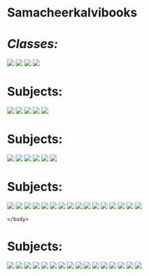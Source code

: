 # Samacheerkalvibooks
<!DOCTYPE html>
<html>
  <head>
    <meta charset="utf-8">
    <meta name="viewport" content="width=device-width">
    <title>repl.it</title>
    <link href="style.css" rel="stylesheet" type="text/css" />
  </head>
  <body>
    <script src="script.js"></script>
    <title>Samacheer Kakvi Books</title>
    <h1><i>Classes:</i></h1>
    <a href="../9.html" ><img src="../images/9.png"></a>
    <a href="../10.html"><img src="../images/10.png"></a>
    <a href="../11.html"><img src="../images/11.png"></a>
    <a href="../12.html"><img src="../images/12.png"></a>
  </body>
</html>


<html>
    <head>
        <title>Samacheer Kalvi 9th Std</title>
        <h1><b>Subjects:</b></h1>
    </head>
    <body >
        <a href="https://drive.google.com/file/d/1J4FbQqDZgFrcMtgYtVk5_SUmG_ZDaWiJ/view?usp=sharing" 
        target="_blank"><img src="../images/tamil.png"></a>
        <a href="https://drive.google.com/file/d/1J2Xhk0HcxbmEOLMrEtLuQqY89BjZPD6Q/view?usp=sharing"
        target="_blank"><img src="../images/english.png"></a>
        <a href="https://drive.google.com/file/d/1-_vc8yEDvj49sr0k9cpoDwTLVVwzPEAv/view?usp=sharing"
        target="_blank"><img src="../images/maths.png"></a>
        <a href="https://drive.google.com/file/d/1-jgqnkxZQ11eFo6fY8gifFiDk0wmSgVN/view?usp=sharing"
        target="_blank"><img src="../images/science.png"></a>
        <a href="https://drive.google.com/file/d/1-mTz6XOSpiQXEDvzTkQQL0n9z7ZYp5NR/view?usp=sharing"
        target="_blank"><img src="../images/social.png"></a>
    </body>
</html>

<html>
    <head>
        <title>Samacheer Kalvi 10th Std</title>
        <h1><b>Subjects:</b></h1>
    </head>
    <body >
        <a target="_blank" href="https://drive.google.com/open?id=1excCSK3DIoU7Y_TcTrunzz1AMpXM0Xla"><img src="../images/tamil.png"></a>
        <a target="_blank" href="https://drive.google.com/file/d/1DM7yKdA0PXZmSNIyg2Dute9K_s_0kh4z/view"><img src="../images/english.png"></a>
        <a target="_blank" href="https://drive.google.com/open?id=1LXXSyFa2LbIMXoLB8_HelfxYjqdSK0OY"><img src="../images/maths.png"></a>
        <a target="_blank" href="https://drive.google.com/file/d/10nFBBLbmL1kMhHX8RyITF_rMOqeh5-qt/view?usp=sharing"><img src="../images/science.png"></a>
        <a target="_blank" href="https://drive.google.com/open?id=1-6ox9laKd0cJtJHyfF_R_-O1KPCzx4fx"><img src="../images/social vol1.png "></a>
        <a target="_blank" href="https://drive.google.com/open?id=1rv91bro57bwFlan2rAViDpCc73vpbj4Y"><img src="../images/social vol2.png "></a>
    </body>
</html>

<html>
    <head>
        <title>Samacheer Kalvi 11th Std</title>
        <h1><b>Subjects:</b></h1>
    </head>
    <body>
        <a target="_blank" href="https://drive.google.com/file/d/19U0JhfngWk30yc1AN2mf7YFjia1-fggi/view?usp=sharing"><img src="../images/tamil.png"></a>
        <a target="_blank" href="https://drive.google.com/file/d/1HdfRaIlcoGO2c1yp94hCESibEETOnb-x/view?usp=sharing"><img src="../images/english.png"></a>
        <a target="_blank" href="https://drive.google.com/file/d/17G2nYAoPuKSrTPV5gZJmIMXVF-8KhRw4/view?usp=sharing"><img src="../images/mathsvol1.png"></a>
        <a target="_blank" href="https://drive.google.com/file/d/1AGU4Lxdj0hmhHdVpC715CCb1oN9i1tvl/view?usp=sharing"><img src="../images/mathsvol2.png"></a>
        <a target="_blank" href="https://drive.google.com/file/d/1AZ3ylll5a11Bg70Sv8IT2TivUbgW4dwF/view?usp=sharing"><img src="../images/Physics vol1.png "></a>
        <a target="_blank" href="https://drive.google.com/file/d/1J6GOALmk5nvPGVOaNLMTFR16k8Vw_t1T/view?usp=sharing"><img src="../images/Physics vol2.png"></a>
        <a target="_blank" href="https://drive.google.com/file/d/172ycbPz04r90GIfGMdbjPRFjA1yDayRc/view?usp=sharing"><img src="../images/chemistry vol 1 2.png "></a>
        <a target="_blank" href="https://drive.google.com/file/d/1738pqhgmZWPDFy9ZRobgEEWm-LS8WksV/view?usp=sharing"><img src="../images/chemistry vol2 2.png"></a>
        <a target="_blank" href="https://drive.google.com/file/d/1A4SUA4H-uOF7htenPVA2z24dwc4vljQd/view?usp=sharing"><img src="../images/computer science.png"></a>
        <a target="_blank" href="https://drive.google.com/file/d/1A4HDlxBGUl4liaP9zB5vV4MUZgi_Dltu/view?usp=sharing"><img src="../images/computer applications.png"></a>
        <a target="_blank" href="https://drive.google.com/file/d/1A6vWN4YseAbaMuLjasoGoLEN8BiG1N1O/view?usp=sharing"><img src="../images/economics.png"></a>
        <a target="_blank" href="https://drive.google.com/file/d/1A0QPMGII-JoZZwtewB74LsJ__pCvDA8w/view?usp=sharing"><img src="../images/commerce.png"></a>
        <a target="_blank" href="https://drive.google.com/file/d/16i3Wu4Og0W1enH8kTdW81JhHmDlDYqoD/view?usp=sharing"><img src="../images/accountancy.png"></a>
        <a target="_blank" href="https://drive.google.com/file/d/16xGp64V578FkQvLOGCPwn0F1NyIh2isJ/view?usp=sharing"><img src="../images/botany.png"></a>
        <a target="_blank" href="https://drive.google.com/file/d/1A-JyBwlY5Mi-fR0ivpQ_hmexMJkXlRKZ/view?usp=sharing"><img src="../images/zoology.png"></a>
        <a target="_blank" href="https://drive.google.com/file/d/16xs48d0GLWB8QaDfCFeSZxaH8YW1G0Pd/view?usp=sharing"><img src="../images/Business maths.png"></a>
    
    </body>
</html>

<html>
    <head>
        <title>Samacheer Kalvi 12th Std</title>
        <h1><b>Subjects:</b></h1>
    </head>
    <body>
        <a target="_blank" href="https://drive.google.com/file/d/10cvdPYOss79GQiHmrOLnCpNf4rKpW3zu/view?usp=sharing"><img src="../images/tamil.png"></a>
        <a target="_blank" href="https://drive.google.com/open?id=1ouYA8NRuwcaAUnv5tTz47ToW70S2fI0S"><img src="../images/english.png"></a>
        <a target="_blank" href="https://drive.google.com/file/d/14Z2j0OskDh4g1gmt0yMSM7vNWElXQXFk/view?usp=sharing"><img src="../images/mathsvol1.png"></a>
        <a target="_blank" href="https://drive.google.com/file/d/14_DtDznbZ_LnS-UCRWcEt8fTfUMmjddY/view?usp=sharing"><img src="../images/mathsvol2.png"></a>
        <a target="_blank" href="https://drive.google.com/file/d/14omFAqDhP-CEtTV9FsEaHpDaLenRPFIj/view?usp=sharing"><img src="../images/Physics vol1.png"></a>
        <a target="_blank" href="https://drive.google.com/open?id=1ijRVII6WoY_N0oxweKWcVwWygcBXFV0_"><img src="../images/Physics vol2.png"></a>
        <a target="_blank" href="https://drive.google.com/file/d/13YtAfDSnXq0ddUJUm-o9S4xbPOKyeyLy/view?usp=sharing"><img src="../images/chemistry vol 1 2.png"></a>
        <a target="_blank" href="https://drive.google.com/file/d/13Z38r81P8kcHX-caVADWgk1p9CyK7w_z/view?usp=sharing"><img src="../images/chemistry vol2 2.png"></a>
        <a target="_blank" href="https://drive.google.com/file/d/1JCjwGNrGbdlsg82xucbQ0E8LdzWTLnjr/view?usp=sharing"><img src="../images/computer science.png"></a>
        <a target="_blank" href="https://drive.google.com/file/d/13oM2ve4eLG2hPzpg9dJucKuL4_f5kYXc/view?usp=sharing"><img src="../images/computer applications.png"></a>
        <a target="_blank" href="https://drive.google.com/file/d/13v2PTyOTNnJ3zae4pTwXvqWx-TTemECn/view?usp=sharing"><img src="../images/economics.png"></a>
        <a target="_blank" href="https://drive.google.com/file/d/13b2WX77KHpwDvwoWqx3WHmL4wqMJ_eZr/view?usp=sharing"><img src="../images/commerce.png"></a>
        <a target="_blank" href="https://drive.google.com/file/d/12vPyhySXU6MRziKniS59actW4givz4Qr/view?usp=sharing"><img src="../images/accountancy.png"></a>
        <a target="_blank" href="https://drive.google.com/file/d/13DQ5oZCemR4dgH6nGw_qITZGXrZOJ9vb/view?usp=sharing"><img src="../images/botany.png"></a>
        <a target="_blank" href="https://drive.google.com/file/d/13GL3GbJ7Gff--6qzaUfodLosnsBECU8B/view?usp=sharing"><img src="../images/zoology.png"></a>
        <a target="_blank" href="https://drive.google.com/file/d/13NV4WltM45c0ZcNND6e7vgUDpEkdrEio/view?usp=sharing"><img src="../images/Business maths.png"></a>
    </body>
</html>
